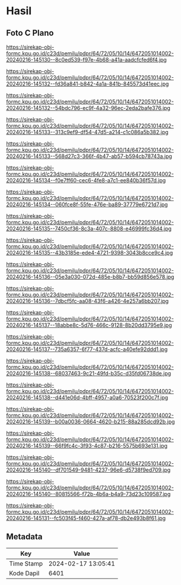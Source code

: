 # Hasil

## Foto C Plano

https://sirekap-obj-formc.kpu.go.id/c23d/pemilu/pdpr/64/72/05/10/14/6472051014002-20240216-145130--8c0ed539-f97e-4b68-a41a-aadcfcfed6f4.jpg

https://sirekap-obj-formc.kpu.go.id/c23d/pemilu/pdpr/64/72/05/10/14/6472051014002-20240216-145132--fd36a841-b842-4a1a-841b-845573d41eec.jpg

https://sirekap-obj-formc.kpu.go.id/c23d/pemilu/pdpr/64/72/05/10/14/6472051014002-20240216-145132--54bdc796-ec9f-4a32-96ec-2eda2bafe376.jpg

https://sirekap-obj-formc.kpu.go.id/c23d/pemilu/pdpr/64/72/05/10/14/6472051014002-20240216-145133--313c9ef9-df54-47d5-a214-c1c086a5b382.jpg

https://sirekap-obj-formc.kpu.go.id/c23d/pemilu/pdpr/64/72/05/10/14/6472051014002-20240216-145133--568d27c3-366f-4b47-ab57-b594cb78743a.jpg

https://sirekap-obj-formc.kpu.go.id/c23d/pemilu/pdpr/64/72/05/10/14/6472051014002-20240216-145134--f0e7ff60-cec6-4fe8-a7c1-ee840b36f57d.jpg

https://sirekap-obj-formc.kpu.go.id/c23d/pemilu/pdpr/64/72/05/10/14/6472051014002-20240216-145134--060fce8f-55fe-476e-ba89-37779e6721d7.jpg

https://sirekap-obj-formc.kpu.go.id/c23d/pemilu/pdpr/64/72/05/10/14/6472051014002-20240216-145135--7450cf36-8c3a-407c-8808-e46999fc36d4.jpg

https://sirekap-obj-formc.kpu.go.id/c23d/pemilu/pdpr/64/72/05/10/14/6472051014002-20240216-145135--43b3185e-ede4-4721-9398-3043b8cce9c4.jpg

https://sirekap-obj-formc.kpu.go.id/c23d/pemilu/pdpr/64/72/05/10/14/6472051014002-20240216-145136--05e3a030-072d-485e-b8b7-bb59d856e578.jpg

https://sirekap-obj-formc.kpu.go.id/c23d/pemilu/pdpr/64/72/05/10/14/6472051014002-20240216-145136--7dbcf5fc-aa08-43f6-a426-4e257a6bb207.jpg

https://sirekap-obj-formc.kpu.go.id/c23d/pemilu/pdpr/64/72/05/10/14/6472051014002-20240216-145137--18abbe8c-5d76-466c-9128-8b20dd3795e9.jpg

https://sirekap-obj-formc.kpu.go.id/c23d/pemilu/pdpr/64/72/05/10/14/6472051014002-20240216-145137--735a6357-6f77-437d-acfc-a40efe92ddd1.jpg

https://sirekap-obj-formc.kpu.go.id/c23d/pemilu/pdpr/64/72/05/10/14/6472051014002-20240216-145138--68037463-9c21-49fd-b35c-d35fd06738de.jpg

https://sirekap-obj-formc.kpu.go.id/c23d/pemilu/pdpr/64/72/05/10/14/6472051014002-20240216-145138--d441e06d-4bff-4957-a0a6-70523f200c7f.jpg

https://sirekap-obj-formc.kpu.go.id/c23d/pemilu/pdpr/64/72/05/10/14/6472051014002-20240216-145139--b00a0036-0664-4620-b215-88a285dcd92b.jpg

https://sirekap-obj-formc.kpu.go.id/c23d/pemilu/pdpr/64/72/05/10/14/6472051014002-20240216-145139--66f9fc4c-3f93-4c87-b216-5575b693e131.jpg

https://sirekap-obj-formc.kpu.go.id/c23d/pemilu/pdpr/64/72/05/10/14/6472051014002-20240216-145140--df701549-9481-4237-96e6-d5738f9ed709.jpg

https://sirekap-obj-formc.kpu.go.id/c23d/pemilu/pdpr/64/72/05/10/14/6472051014002-20240216-145140--80815566-f72b-4b6a-b4a9-73d23c109587.jpg

https://sirekap-obj-formc.kpu.go.id/c23d/pemilu/pdpr/64/72/05/10/14/6472051014002-20240216-145131--fc503f45-f460-427a-af78-db2e493b8f61.jpg


## Metadata

| Key        | Value               |
| ---------- | ------------------- |
| Time Stamp | 2024-02-17 13:05:41 |
| Kode Dapil | 6401                |



